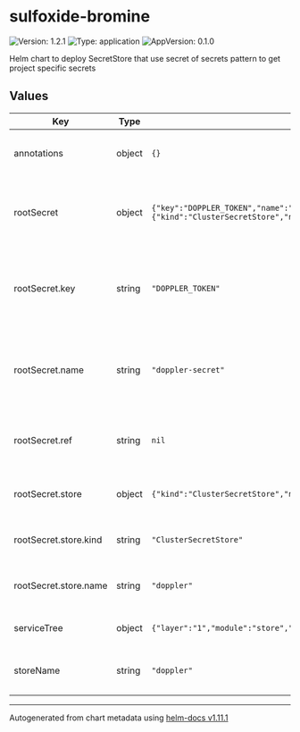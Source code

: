 # sulfoxide-bromine

![Version: 1.2.1](https://img.shields.io/badge/Version-1.2.1-informational?style=flat-square) ![Type: application](https://img.shields.io/badge/Type-application-informational?style=flat-square) ![AppVersion: 0.1.0](https://img.shields.io/badge/AppVersion-0.1.0-informational?style=flat-square)

Helm chart to deploy SecretStore that use secret of secrets pattern to get project specific secrets

## Values

| Key | Type | Default | Description |
|-----|------|---------|-------------|
| annotations | object | `{}` | Additional annotations to add to the store and external secret |
| rootSecret | object | `{"key":"DOPPLER_TOKEN","name":"doppler-secret","ref":null,"store":{"kind":"ClusterSecretStore","name":"doppler"}}` | The configuration to use external secret to obtain the root doppler token for secret of secret pattern |
| rootSecret.key | string | `"DOPPLER_TOKEN"` | Secret Key of the kubernetes secret generated of the proxy doppler token (main purpose is to de-conflict) |
| rootSecret.name | string | `"doppler-secret"` | Name of kubernetes secret generated of the proxy doppler token (main purpose is to de-conflict) |
| rootSecret.ref | string | `nil` | Reference from the secret of secrets vault for the proxy token (need to configure) |
| rootSecret.store | object | `{"kind":"ClusterSecretStore","name":"doppler"}` | Store Configuration for the secret of secrets vault for the proxy token) |
| rootSecret.store.kind | string | `"ClusterSecretStore"` | `ClusterSecretStore` or `SecretStore`. Defaults to `ClusterSecretStore` |
| rootSecret.store.name | string | `"doppler"` | Name of the secret store to be created to contain the proxy token |
| serviceTree | object | `{"layer":"1","module":"store","platform":"sulfoxide","service":"bromine"}` | AtomiCloud Service Tree. See [ServiceTree](https://atomicloud.larksuite.com/wiki/OkfJwTXGFiMJkrk6W3RuwRrZs64?theme=DARK&contentTheme=DARK#MHw5d76uDo2tBLx86cduFQMRsBb) |
| storeName | string | `"doppler"` | Name of the store to be created to contain all of doppler's secrets |

----------------------------------------------
Autogenerated from chart metadata using [helm-docs v1.11.1](https://github.com/norwoodj/helm-docs/releases/v1.11.1)